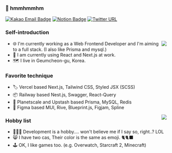 ### 🔖 hmmhmmhm

[![Kakao Email Badge](https://img.shields.io/badge/kakao-email-yellow)](mailto:pm2@kakao.com)
[![Notion Badge](https://img.shields.io/badge/notion-blog-red)](https://javascript.oopy.io)
[![Twitter URL](https://img.shields.io/twitter/url/https/twitter.com/bukotsunikki.svg?style=social&label=Follow%20%40hmartapp)](https://twitter.com/hmartapp)

### Self-introduction

<img align='right' src="https://github-readme-stats.vercel.app/api?username=hmmhmmhm&show_icons=true&theme=dracula&hide_border=true">

- 🌐 I'm currently working as a Web Frontend Developer and I'm aiming to a full stack. (I also like Prisma and mysql.)
- 🧳 I am currently using React and Next.js at work.
- 🗺 I live in Geumcheon-gu, Korea.


### Favorite technique

- 🏷 Vercel based Next.js, Tailwind CSS, Styled JSX (SCSS)
- 📦 Railway based Nest.js, Swagger, React-Query
- 🍡 Planetscale and Upstash based Prisma, MySQL, Redis
- 🍧 Figma based MUI, Rive, Blueprint.js, Figjam, Spline

<img align='right' src="https://github-readme-stats.vercel.app/api/top-langs/?username=hmmhmmhm&show_icons=true&theme=dracula&layout=compact&hide_border=true">

### Hobby list

- 🧑🏻‍💻 Development is a hobby.... won't believe me if I say so, right..? LOL
- 😸 I have two cas, Their color is the same as emoji. 🐈🐈‍⬛
- 🕹 OK, I like games too. (e.g. Overwatch, Starcraft 2, Minecraft)
